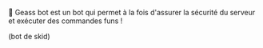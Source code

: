 🌊 Geass bot est un bot qui permet à la fois d'assurer la sécurité du serveur et exécuter des commandes funs !

(bot de skid)
